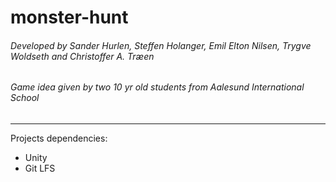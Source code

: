 # monster-hunt

###### Developed by Sander Hurlen, Steffen Holanger, Emil Elton Nilsen, Trygve Woldseth and Christoffer A. Træen
###### Game idea given by two 10 yr old students from Aalesund International School

- - -

Projects dependencies:
- Unity 
- Git LFS
